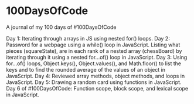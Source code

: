 # 100DaysOfCode
A journal of my 100 days of #100DaysOfCode

Day 1: Iterating through arrays in JS using nested for() loops.
Day 2: Password for a webpage using a while() loop in JavaScript. Listing what pieces (squareState), are in each rank of a nested array (chessBoard) by iterating through it using a nested for...of() loop in JavaScript.
Day 3: Using for...of() loops, Object.keys(), Object.values(), and Math.floor() to list the keys and to find the rounded average of the values of an object in JavaScript.
Day 4: Reviewed array methods, object methods, and loops in JavaScript.
Day 5: Drawing a random card using functions in JavaScript.
Day 6 of #100DaysOfCode: Function scope, block scope, and lexical scope in JavaScript.
